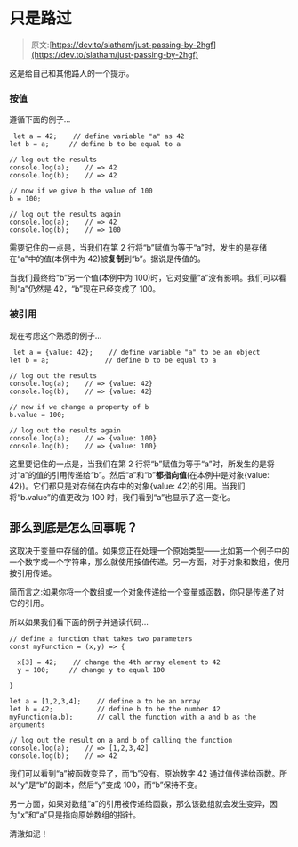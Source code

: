 # 只是路过

> 原文:[https://dev.to/slatham/just-passing-by-2hgf](https://dev.to/slatham/just-passing-by-2hgf)

这是给自己和其他路人的一个提示。

### [](#by-value)按值

遵循下面的例子...

```
 let a = 42;    // define variable "a" as 42
let b = a;     // define b to be equal to a

// log out the results
console.log(a);    // => 42
console.log(b);    // => 42 

// now if we give b the value of 100
b = 100;

// log out the results again
console.log(a);    // => 42
console.log(b);    // => 100 
```

需要记住的一点是，当我们在第 2 行将“b”赋值为等于“a”时，发生的是存储在“a”中的值(本例中为 42)被**复制**到“b”。据说是传值的。

当我们最终给“b”另一个值(本例中为 100)时，它对变量“a”没有影响。我们可以看到“a”仍然是 42，“b”现在已经变成了 100。

### [](#by-reference)被引用

现在考虑这个熟悉的例子...

```
 let a = {value: 42};    // define variable "a" to be an object
let b = a;              // define b to be equal to a

// log out the results
console.log(a);    // => {value: 42}
console.log(b);    // => {value: 42} 

// now if we change a property of b
b.value = 100;

// log out the results again
console.log(a);    // => {value: 100}
console.log(b);    // => {value: 100} 
```

这里要记住的一点是，当我们在第 2 行将“b”赋值为等于“a”时，所发生的是将对“a”的值的引用传递给“b”。然后“a”和“b”**都指向值**(在本例中是对象{value: 42})。它们都只是对存储在内存中的对象{value: 42}的引用。当我们将“b.value”的值更改为 100 时，我们看到“a”也显示了这一变化。

## [](#so-what-is-going-on)那么到底是怎么回事呢？

这取决于变量中存储的值。如果您正在处理一个原始类型——比如第一个例子中的一个数字或一个字符串，那么就使用按值传递。另一方面，对于对象和数组，使用按引用传递。

简而言之:如果你将一个数组或一个对象传递给一个变量或函数，你只是传递了对它的引用。

所以如果我们看下面的例子并通读代码...

```
// define a function that takes two parameters
const myFunction = (x,y) => {

  x[3] = 42;    // change the 4th array element to 42
  y = 100;     // change y to equal 100 

}

let a = [1,2,3,4];    // define a to be an array
let b = 42;           // define b to be the number 42
myFunction(a,b);      // call the function with a and b as the arguments

// log out the result on a and b of calling the function
console.log(a);    // => [1,2,3,42] 
console.log(b);    // => 42 
```

我们可以看到“a”被函数变异了，而“b”没有。原始数字 42 通过值传递给函数。所以“y”是“b”的副本，然后“y”变成 100，而“b”保持不变。

另一方面，如果对数组“a”的引用被传递给函数，那么该数组就会发生变异，因为“x”和“a”只是指向原始数组的指针。

清澈如泥！